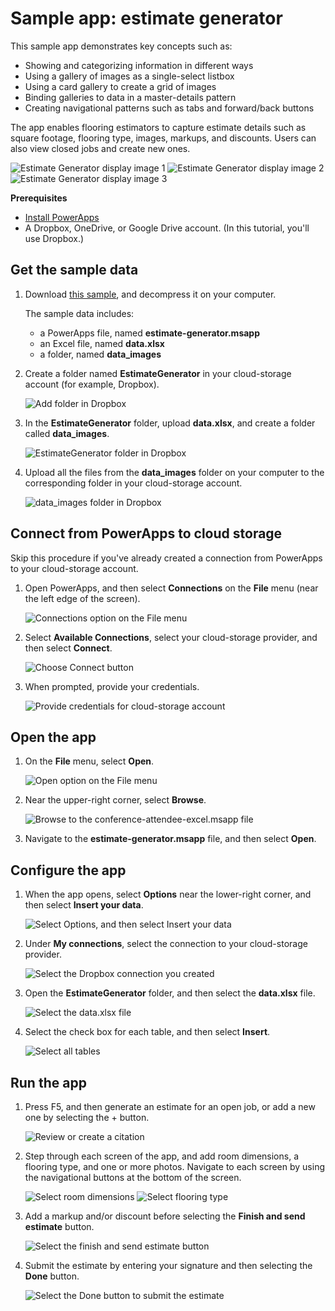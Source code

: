 <properties
    pageTitle="Estimate Generator Sample App | Microsoft PowerApps"
    description="Sample app with Excel as a data source"
    services=""
    suite="powerapps"
    documentationCenter="na"
    authors="merwanhade"
    manager="dwrede"
    editor=""
    tags=""/>

<tags
   ms.service="powerapps"
   ms.devlang="na"
   ms.topic="article"
   ms.tgt_pltfrm="na"
   ms.workload="na"
   ms.date="12/23/2015"
   ms.author="mhade"/>

# Sample app: estimate generator #

This sample app demonstrates key concepts such as:

- Showing and categorizing information in different ways
- Using a gallery of images as a single-select listbox 
- Using a card gallery to create a grid of images
- Binding galleries to data in a master-details pattern
- Creating navigational patterns such as tabs and forward/back buttons


The app enables flooring estimators to capture estimate details such as square footage, flooring type, images, markups, and discounts. Users can also view closed jobs and create new ones.  

![Estimate Generator display image 1](./media/samples-estimate-generator/estimate-generator-display-1.png)
![Estimate Generator display image 2](./media/samples-estimate-generator/estimate-generator-display-2.png)
![Estimate Generator display image 3](./media/samples-estimate-generator/estimate-generator-display-3.png)


**Prerequisites**

- [Install PowerApps](http://aka.ms/powerappsinstall)
- A Dropbox, OneDrive, or Google Drive account. (In this tutorial, you'll use Dropbox.)

## Get the sample data ##
1. Download [this sample](http://aka.ms/estimategeneratorsample), and decompress it on your computer.

	The sample data includes:

	- a PowerApps file, named **estimate-generator.msapp**
	- an Excel file, named **data.xlsx**
	- a folder, named **data_images**

1. Create a folder named **EstimateGenerator** in your cloud-storage account (for example, Dropbox).

	![Add folder in Dropbox](./media/samples-estimate-generator/dropbox-create-folder.png)

1. In the **EstimateGenerator** folder, upload **data.xlsx**, and create a folder called **data_images**.

	![EstimateGenerator folder in Dropbox](./media/samples-estimate-generator/dropbox-estimate-generator-folder.png)

1. Upload all the files from the **data_images** folder on your computer to the corresponding folder in your cloud-storage account.

	![data_images folder in Dropbox](./media/samples-estimate-generator/dropbox-content-estimategenerator-images.png)

## Connect from PowerApps to cloud storage ##
Skip this procedure if you've already created a connection from PowerApps to your cloud-storage account.

1. Open PowerApps, and then select **Connections** on the **File** menu (near the left edge of the screen).

	![Connections option on the File menu](./media/samples-estimate-generator/file-connections.png)

1.  Select **Available Connections**, select your cloud-storage provider, and then select **Connect**.

	![Choose Connect button](./media/samples-estimate-generator/powerapps-dropbox-connect.png)

1. When prompted, provide your credentials.

	![Provide credentials for cloud-storage account](./media/samples-estimate-generator/provide-credentials.png)

## Open the app ##

1. On the **File** menu, select **Open**.

	![Open option on the File menu](./media/samples-estimate-generator/file-open.png)

1. Near the upper-right corner, select **Browse**.

	![Browse to the conference-attendee-excel.msapp file](./media/samples-estimate-generator/browse-icon.png)

1. Navigate to the **estimate-generator.msapp** file, and then select **Open**.

## Configure the app ##

1. When the app opens, select **Options** near the lower-right corner, and then select **Insert your data**.

	![Select Options, and then select Insert your data](./media/samples-estimate-generator/powerapps-insert-your-data.png)

1. Under **My connections**, select the connection to your cloud-storage provider.

	![Select the Dropbox connection you created](./media/samples-estimate-generator/powerapps-choose-dropbox-conn.png)

1. Open the **EstimateGenerator** folder, and then select the **data.xlsx** file.

	![Select the data.xlsx file](./media/samples-estimate-generator/powerapps-select-data-xlsx.png)

1. Select the check box for each table, and then select **Insert**.

	![Select all tables](./media/samples-estimate-generator/powerapps-select-tables.png)

## Run the app ##



1. Press F5, and then generate an estimate for an open job, or add a new one by selecting the + button. 

	![Review or create a citation](./media/samples-estimate-generator/estimate-generator-run-1.png)
  
1. Step through each screen of the app, and add room dimensions, a flooring type, and one or more photos. Navigate to each screen by using the navigational buttons at the bottom of the screen.  

	![Select room dimensions](./media/samples-estimate-generator/estimate-generator-run-2-1.png)
	![Select flooring type](./media/samples-estimate-generator/estimate-generator-run-2-2.png) 

1. Add a markup and/or discount before selecting the **Finish and send estimate** button. 
  
	![Select the finish and send estimate button](./media/samples-estimate-generator/estimate-generator-run-3.png)
   
1. Submit the estimate by entering your signature and then selecting the **Done** button.
 
	![Select the Done button to submit the estimate](./media/samples-estimate-generator/estimate-generator-run-4.png)